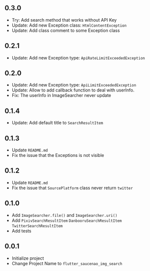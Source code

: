 ## 0.3.0
- Try: Add search method that works without API Key
- Update: Add new Exception class: `HtmlContentException`
- Update: Add class comment to some Exception class

## 0.2.1
- Update: Add new Exception type: `ApiRateLimitExceededException`

## 0.2.0
- Update: Add new Exception type: `ApiLimitExceededException`
- Update: Allow to add callback function to deal with userInfo.
- Fix: The userInfo in ImageSearcher never update

## 0.1.4
- Update: Add default title to `SearchResultItem`

## 0.1.3
- Update `README.md`
- Fix the issue that the Exceptions is not visible

## 0.1.2
- Update `README.md`
- Fix the issue that `SourcePlatform` class never return `twitter`

## 0.1.0
- Add `ImageSearcher.file()` and `ImageSearcher.uri()`
- Add `PixivSearchResultItem` `DanbooruSearchResultItem` `TwitterSearchResultItem`
- Add tests

## 0.0.1

- Initialize project
- Change Project Name to 
`flutter_saucenao_img_search`
